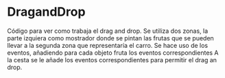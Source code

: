 # DragandDrop
Código para ver como trabaja el drag and drop.
Se utiliza dos zonas, la parte izquiera como mostrador donde se pintan las frutas que se pueden llevar a la segunda zona que representaría el carro.
Se hace uso de los eventos, añadiendo para cada objeto fruta los eventos correspondientes
A la cesta se le añade los eventos correspondientes para permitir el drag an drop.
